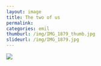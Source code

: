 ```yaml
---
layout: image
title: The two of us
permalink: 
categories: emil
thumburl: /img/IMG_1879_thumb.jpg
slideurl: /img/IMG_1879.jpg
---
```


![](/img/IMG_1879.jpg)


